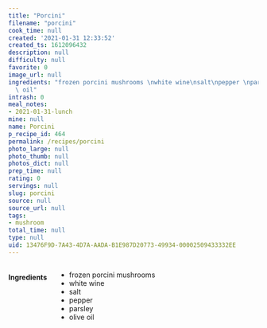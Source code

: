 ```yaml
---
title: "Porcini"
filename: "porcini"
cook_time: null
created: '2021-01-31 12:33:52'
created_ts: 1612096432
description: null
difficulty: null
favorite: 0
image_url: null
ingredients: "frozen porcini mushrooms \nwhite wine\nsalt\npepper \nparsley \nolive\
  \ oil"
intrash: 0
meal_notes:
- 2021-01-31-lunch
mine: null
name: Porcini
p_recipe_id: 464
permalink: /recipes/porcini
photo_large: null
photo_thumb: null
photos_dict: null
prep_time: null
rating: 0
servings: null
slug: porcini
source: null
source_url: null
tags:
- mushroom
total_time: null
type: null
uid: 13476F9D-7A43-4D7A-AADA-B1E987D20773-49934-00002509433332EE
---
```

<div class="large-8 medium-7 columns" id="writeup">	</div><!-- #writeup -->
</div><!-- #row-one -->
<div class="row" id="row-two">	<div class="medium-4 small-5 columns" id="ingredients"><h4>Ingredients</h4><div class="box box-ingredients content"><ul>
<li>frozen porcini mushrooms</li>
<li>white wine</li>
<li>salt</li>
<li>pepper</li>
<li>parsley</li>
<li>olive oil</li>
</ul>
</div>	</div>	<div class="medium-6 small-7 columns" id="directions">	</div>
